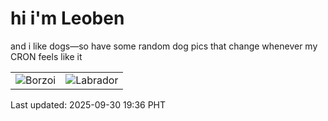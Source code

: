 # hi i'm Leoben

and i like dogs—so have some random dog pics that change whenever my CRON feels like it

|  |  |
|--------|----------|
| ![Borzoi](https://random-dog-vercel.vercel.app/api/random-borzoi?v=1759232208) | ![Labrador](https://random-dog-vercel.vercel.app/api/random-labrador?v=1759232208) |

Last updated: 2025-09-30 19:36 PHT
